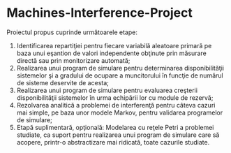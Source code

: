 # Machines-Interference-Project
Proiectul propus cuprinde următoarele etape:
1) Identificarea repartiţiei pentru fiecare variabilă aleatoare primară pe baza unui eşantion de 
valori independente obţinute prin măsurare directă sau prin monitorizare automată;
2) Realizarea unui program de simulare pentru determinarea disponibilităţii sistemelor şi a 
gradului de ocupare a muncitorului în funcţie de numărul de sisteme deservite de acesta;
3) Realizarea unui program de simulare pentru evaluarea creşterii disponibilităţii sistemelor în 
urma echipării lor cu module de rezervă;
4) Rezolvarea analitică a problemei de interferenţă pentru câteva cazuri mai simple, pe baza 
unor modele Markov, pentru validarea programelor de simulare;
5) Etapă suplimentară, opţională:
Modelarea cu reţele Petri a problemei studiate, ca suport pentru realizarea unui program de 
simulare care să acopere, printr-o abstractizare mai ridicată, toate cazurile studiate.
